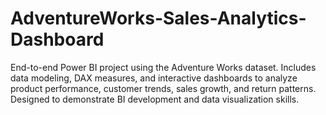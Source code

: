 # AdventureWorks-Sales-Analytics-Dashboard
End-to-end Power BI project using the Adventure Works dataset. Includes data modeling, DAX measures, and interactive dashboards to analyze product performance, customer trends, sales growth, and return patterns. Designed to demonstrate BI development and data visualization skills.
